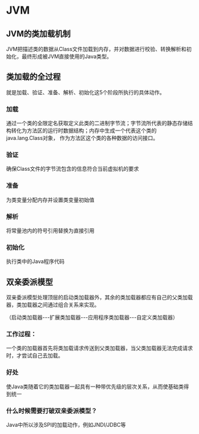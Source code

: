# JVM
## JVM的类加载机制
JVM把描述类的数据从Class文件加载到内存，并对数据进行校验、转换解析和初始化，最终形成被JVM直接使用的Java类型。
## 类加载的全过程
就是加载、验证、准备、解析、初始化这5个阶段所执行的具体动作。
### 加载
通过一个类的全限定名获取定义此类的二进制字节流；字节流所代表的静态存储结构转化为方法区的运行时数据结构；内存中生成一个代表这个类的java.lang.Class对象，
作为方法区这个类的各种数据的访问接口。
### 验证
确保Class文件的字节流包含的信息符合当前虚拟机的要求
### 准备
为类变量分配内存并设置类变量初始值
### 解析
将常量池内的符号引用替换为直接引用
### 初始化
执行类中的Java程序代码

## 双亲委派模型
双亲委派模型处理顶层的启动类加载器外，其余的类加载器都应有自己的父类加载器，类加载器之间通过组合关系来实现。

（启动类加载器---扩展类加载器---应用程序类加载器---自定义类加载器）
### 工作过程：
一个类的加载器首先将类加载请求传送到父类加载器，当父类加载器无法完成请求时，才尝试自己去加载。
### 好处
使Java类随着它的类加载器一起具有一种带优先级的层次关系，从而使基础类得到统一
### 什么时候需要打破双亲委派模型？
Java中所以涉及SPI的加载动作，例如JNDI/JDBC等



